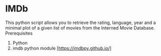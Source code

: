 # IMDb
This python script allows you to retrieve the rating, language, year and a minimal plot of a given list of movies from the Interned Movie Database.
Prerequisites
1. Python
2. imdb python module [https://imdbpy.github.io/]
